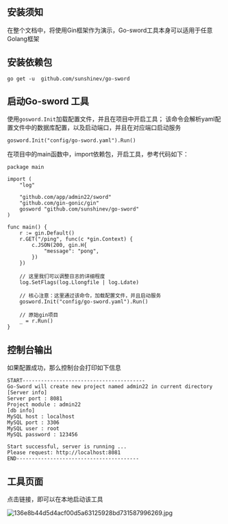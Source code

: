 ## 安装须知
在整个文档中，将使用Gin框架作为演示，Go-sword工具本身可以适用于任意Golang框架

## 安装依赖包
```
go get -u  github.com/sunshinev/go-sword
```

## 启动Go-sword 工具

使用`gosword.Init`加载配置文件，并且在项目中开启工具；
该命令会解析yaml配置文件中的数据库配置，以及启动端口，并且在对应端口启动服务
```
gosword.Init("config/go-sword.yaml").Run()
```

在项目中的main函数中，import依赖包，开启工具，参考代码如下：
```
package main

import (
	"log"

	"github.com/app/admin22/sword"
	"github.com/gin-gonic/gin"
	gosword "github.com/sunshinev/go-sword"
)

func main() {
	r := gin.Default()
	r.GET("/ping", func(c *gin.Context) {
		c.JSON(200, gin.H{
			"message": "pong",
		})
	})

	// 这里我们可以调整日志的详细程度
	log.SetFlags(log.Llongfile | log.Ldate)

	// 核心注意：这里通过该命令，加载配置文件，并且启动服务
	gosword.Init("config/go-sword.yaml").Run()

	// 原始gin项目
	_ = r.Run()
}
```


## 控制台输出
如果配置成功，那么控制台会打印如下信息

```
START----------------------------------------
Go-Sword will create new project named admin22 in current directory
[Server info]
Server port : 8081
Project module : admin22
[db info]
MySQL host : localhost
MySQL port : 3306
MySQL user : root
MySQL password : 123456

Start successful, server is running ...
Please request: http://localhost:8081
END----------------------------------------
```


## 工具页面

点击链接，即可以在本地启动该工具

![136e8b44d5d4acf00d5a63125928bd731587996269.jpg](https://cdn.jsdelivr.net/gh/sunshinev/remote_pics/136e8b44d5d4acf00d5a63125928bd731587996269.jpg)
